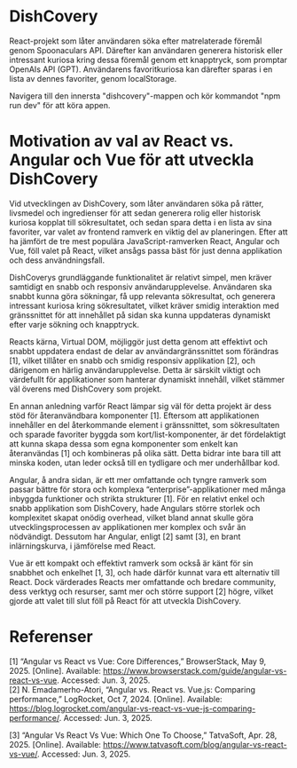 # DishCovery
React-projekt som låter användaren söka efter matrelaterade föremål genom Spoonaculars API. Därefter kan användaren generera historisk eller intressant kuriosa kring dessa föremål genom ett knapptryck, som promptar OpenAIs API (GPT). Användarens favoritkuriosa kan därefter sparas i en lista av dennes favoriter, genom localStorage.

Navigera till den innersta "dishcovery"-mappen och kör kommandot "npm run dev" för att köra appen.

# Motivation av val av React vs. Angular och Vue för att utveckla DishCovery
Vid utvecklingen av DishCovery, som låter användaren söka på rätter, livsmedel och ingredienser för att sedan generera rolig eller historisk kuriosa kopplat till sökresultatet, och sedan spara detta i en lista av sina favoriter, var valet av frontend ramverk en viktig del av planeringen. Efter att ha jämfört de tre mest populära JavaScript-ramverken React, Angular och Vue, föll valet på React, vilket ansågs passa bäst för just denna applikation och dess användningsfall.

DishCoverys grundläggande funktionalitet är relativt simpel, men kräver samtidigt en snabb och responsiv användarupplevelse. Användaren ska snabbt kunna göra sökningar, få upp relevanta sökresultat, och generera intressant kuriosa kring sökresultatet, vilket kräver smidig interaktion med gränssnittet för att innehållet på sidan ska kunna uppdateras dynamiskt efter varje sökning och knapptryck. 

Reacts kärna, Virtual DOM, möjliggör just detta genom att effektivt och snabbt uppdatera endast de delar av användargränssnittet som förändras [1], vilket tillåter en snabb och smidig responsiv applikation [2], och därigenom en härlig användarupplevelse. Detta är särskilt viktigt och värdefullt för applikationer som hanterar dynamiskt innehåll, vilket stämmer väl överens med DishCovery som projekt.

En annan anledning varför React lämpar sig väl för detta projekt är dess stöd för återanvändbara komponenter [1]. Eftersom att applikationen innehåller en del återkommande element i gränssnittet, som sökresultaten och sparade favoriter byggda som kort/list-komponenter, är det fördelaktigt att kunna skapa dessa som egna komponenter som enkelt kan återanvändas [1] och kombineras på olika sätt. Detta bidrar inte bara till att minska koden, utan leder också till en tydligare och mer underhållbar kod.

Angular, å andra sidan, är ett mer omfattande och tyngre ramverk som passar bättre för stora och komplexa “enterprise”-applikationer med många inbyggda funktioner och strikta strukturer [1]. För en relativt enkel och snabb applikation som DishCovery, hade Angulars större storlek och komplexitet skapat onödig overhead, vilket bland annat skulle göra utvecklingsprocessen av applikationen mer komplex och svår än nödvändigt. Dessutom har Angular, enligt [2] samt [3], en brant inlärningskurva, i jämförelse med React.

Vue är ett kompakt och effektivt ramverk som också är känt för sin snabbhet och enkelhet [1, 3], och hade därför kunnat vara ett alternativ till React. Dock värderades Reacts mer omfattande och bredare community, dess verktyg och resurser, samt mer och större support [2] högre, vilket gjorde att valet till slut föll på React för att utveckla DishCovery.

# Referenser
[1] “Angular vs React vs Vue: Core Differences,” BrowserStack, May 9, 2025. [Online]. Available: https://www.browserstack.com/guide/angular-vs-react-vs-vue. Accessed: Jun. 3, 2025.  
[2] N. Emadamerho-Atori, “Angular vs. React vs. Vue.js: Comparing performance,” LogRocket, Oct 7, 2024. [Online]. Available: https://blog.logrocket.com/angular-vs-react-vs-vue-js-comparing-performance/. Accessed: Jun. 3, 2025.

[3] “Angular Vs React Vs Vue: Which One To Choose,” TatvaSoft, Apr. 28, 2025. [Online]. Available: https://www.tatvasoft.com/blog/angular-vs-react-vs-vue/. Accessed: Jun. 3, 2025. 

